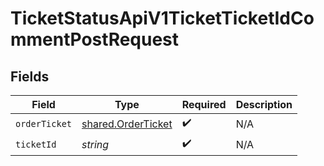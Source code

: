 # TicketStatusApiV1TicketTicketIdCommentPostRequest


## Fields

| Field                                                    | Type                                                     | Required                                                 | Description                                              |
| -------------------------------------------------------- | -------------------------------------------------------- | -------------------------------------------------------- | -------------------------------------------------------- |
| `orderTicket`                                            | [shared.OrderTicket](../../models/shared/orderticket.md) | :heavy_check_mark:                                       | N/A                                                      |
| `ticketId`                                               | *string*                                                 | :heavy_check_mark:                                       | N/A                                                      |